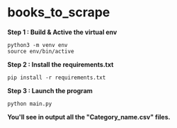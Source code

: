 # books_to_scrape

**Step 1 : Build & Active the virtual env**
```
python3 -m venv env
source env/bin/active
```

**Step 2 : Install the requirements.txt**
```
pip install -r requirements.txt
```

**Step 3 : Launch the program**
```
python main.py
```

**You'll see in output all the "Category_name.csv" files.**
